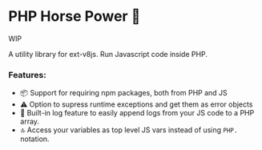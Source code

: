# PHP Horse Power 🐎

WIP

A utility library for ext-v8js. Run Javascript code inside PHP.

### Features:


* 📦 Support for requiring npm packages, both from PHP and JS
* ⚠️ Option to supress runtime exceptions and get them as error objects
* 📜 Built-in log feature to easily append logs from your JS code to a PHP array.
* 🔝 Access your variables as top level JS vars instead of using `PHP.` notation.